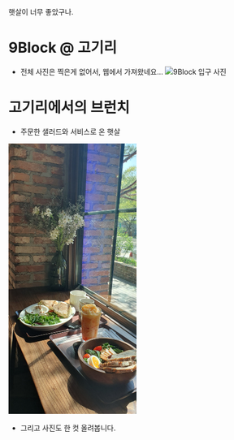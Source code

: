 
햇살이 너무 좋았구나.

# 9Block @ 고기리   
- 전체 사진은 찍은게 없어서, 웹에서 가져왔네요...
![9Block 입구 사진](https://search.pstatic.net/common/?src=https%3A%2F%2Fldb-phinf.pstatic.net%2F20200520_5%2F15899417000062YtHG_JPEG%2FuGvMpN6A_5IygJINfq7uHS69.jpg)

# 고기리에서의 브런치
- 주문한 샐러드와 서비스로 온 햇살    
<img src="/images/20240414_9Block_고기리_IMG_0295.jpeg" width="50%" height="50%">

- 그리고 사진도 한 컷 올려봅니다.  
<img src="/images/20240414_9Block_고기리_IMG_0297.jpeg" width="0%" height="50%">

